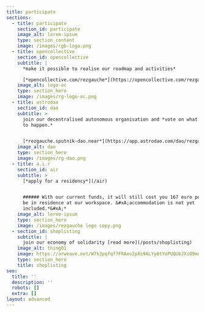 ```yaml
---
title: participate
sections:
  - title: participate
    section_id: participate
    image_alt: lorem-ipsum
    type: section_content
    image: /images/rgb-logo.png
  - title: opencollective
    section_id: opencollective
    subtitle: |
      *make it possible to realise our roadmap and activities*

      [*opencollective.com/rezgauche*](https://opencollective.com/rezgauche)
    image_alt: logo-oc
    type: section_hero
    image: /images/rg-logo-oc.png
  - title: astrodao
    section_id: dao
    subtitle: >
      join our decentralised autonomous organisation and *vote on what you want
      to happen.*


      [*rezgauche.sputnik-dao.near*](https://app.astrodao.com/dao/rezgauche.sputnik-dao.near)
    image_alt: dao
    type: section_hero
    image: /images/rg-dao.png
  - title: a.i.r
    section_id: air
    subtitle: >
      [*apply for a residency*](/air)


      ###### With our current funds, it will still cost you 167 euro per week to
      be in residence at our workspace. &#xA;accommodation is not yet
      included.*&#xA;*
    image_alt: lorem-ipsum
    type: section_hero
    image: /images/rezgauche logo copy.png
  - section_id: shoplisting
    subtitle: |
      join our economy of solidarity [read more](/posts/shoplisting)
    image_alt: thing01
    image: https://arweave.net/W7k2pqfqf7FRAoo2pXs9ALYy8tYoPUQUbJXiO9moFGA
    type: section_hero
    title: shoplisting
seo:
  title: ''
  description: ''
  robots: []
  extra: []
layout: advanced
---
```

